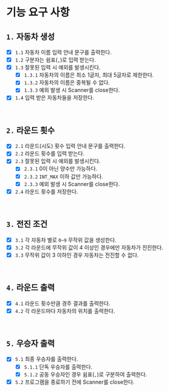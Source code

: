 # 기능 요구 사항

## `1.` 자동차 생성
- [x] `1.1` 자동차 이름 입력 안내 문구를 출력한다.
- [x] `1.2` 구분자는 쉼표(`,`)로 입력 받는다.
- [x] `1.3` 잘못된 입력 시 예외를 발생시킨다.
  - [x] `1.3.1` 자동차의 이름은 최소 1글자, 최대 5글자로 제한한다.
  - [x] `1.3.2` 자동차의 이름은 중복될 수 없다. 
  - [x] `1.3.3` 예외 발생 시 Scanner를 close한다.
- [x] `1.4` 입력 받은 자동차들을 저장한다.

<br>

## `2.` 라운드 횟수
- [x] `2.1` 라운드(시도) 횟수 입력 안내 문구를 출력한다.
- [x] `2.2` 라운드 횟수를 입력 받는다.
- [x] `2.3` 잘못된 입력 시 예외를 발생시킨다.
  - [x] `2.3.1` 0이 아닌 양수만 가능하다.
  - [x] `2.3.2` `INT_MAX` 이하 값만 가능하다.
  - [x] `2.3.3` 예외 발생 시 Scanner를 close한다.
- [x] `2.4` 라운드 횟수를 저장한다.

<br>

## `3.` 전진 조건
- [x] `3.1` 각 자동차 별로 `0~9` 무작위 값을 생성한다.
- [x] `3.2` 각 라운드에 무작위 값이 4 이상인 경우에만 자동차가 전진한다.
- [x] `3.3` 무작위 값이 3 이하인 경우 자동차는 전진할 수 없다.

<br>

## `4.` 라운드 출력
- [x] `4.1` 라운드 횟수만큼 경주 결과를 출력한다.
- [x] `4.2` 각 라운드마다 자동차의 위치를 출력한다.

<br>

## `5.` 우승자 출력
- [x] `5.1` 최종 우승자를 출력한다.
  - [x] `5.1.1` 단독 우승자를 출력한다.
  - [x] `5.1.2` 공동 우승자인 경우 쉼표(`,`)로 구분하여 출력한다.
- [x] `5.2` 프로그램을 종료하기 전에 Scanner를 close한다.
<br>
